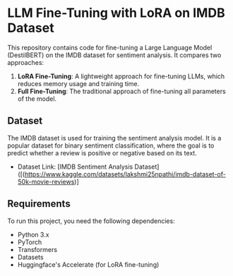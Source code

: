 # LLM Fine-Tuning with LoRA on IMDB Dataset

This repository contains code for fine-tuning a Large Language Model  (DestilBERT) on the IMDB dataset for sentiment analysis. It compares two approaches:

1. **LoRA Fine-Tuning**: A lightweight approach for fine-tuning LLMs, which reduces memory usage and training time.
2. **Full Fine-Tuning**: The traditional approach of fine-tuning all parameters of the model.

## Dataset

The IMDB dataset is used for training the sentiment analysis model. It is a popular dataset for binary sentiment classification, where the goal is to predict whether a review is positive or negative based on its text.

- Dataset Link: [IMDB Sentiment Analysis Dataset]([(https://www.kaggle.com/datasets/lakshmi25npathi/imdb-dataset-of-50k-movie-reviews)]
  
## Requirements

To run this project, you need the following dependencies:

- Python 3.x
- PyTorch
- Transformers
- Datasets
- Huggingface's Accelerate (for LoRA fine-tuning)


